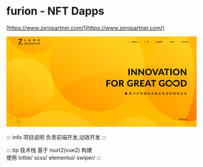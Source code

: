 # furion - NFT Dapps

[https://www.zeropartner.com/](https://www.zeropartner.com/)

![alt text](image/zp.png)

::: info 项目说明
负责前端开发,动效开发
:::

::: tip 技术栈
基于 nuxt2\(vue2\) 构建  
使用 lottie/ scss/ elementui/ swiper/
:::
